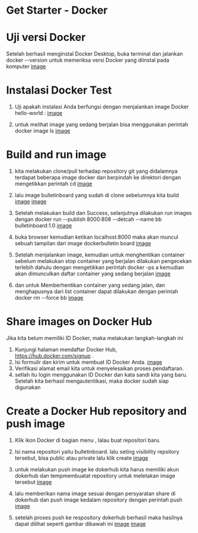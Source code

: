 # Get Starter - Docker

# Uji versi Docker 
Setelah berhasil menginstal Docker Desktop, buka terminal dan jalankan docker --version untuk memeriksa versi Docker yang diinstal pada komputer
[image](https://github.com/reyhanfernanda/UAS-tcc-175610078/blob/master/gambar-06.png)

# Instalasi Docker Test

1. Uji apakah instalasi Anda berfungsi dengan menjalankan image Docker hello-world :
[image](https://github.com/reyhanfernanda/UAS-tcc-175610078/blob/master/gambar-07.png)

2. untuk melihat image yang sedang berjalan bisa menggunakan perintah docker image ls
[image](https://github.com/reyhanfernanda/UAS-tcc-175610078/blob/master/gambar-08.png)

# Build and run  image

1. kita melakukan clone/pull terhadap repository git yang didalamnya terdapat beberapa image docker dan berpindah ke direktori dengan mengetikkan perintah cd
[image](https://github.com/reyhanfernanda/UAS-tcc-175610078/blob/master/gambar-12.png)

2. lalu image bulletinboard yang sudah di clone sebelumnya kita build
[image](https://github.com/reyhanfernanda/UAS-tcc-175610078/blob/master/gambar-13.png)
[image](https://github.com/reyhanfernanda/UAS-tcc-175610078/blob/master/gambar-14.png)

3. Setelah melakukan build dan Success, selanjutnya dilakukan run images dengan docker run --publish 8000:808 --detcah --name bb bulletinboard:1.0
[image](https://github.com/reyhanfernanda/UAS-tcc-175610078/blob/master/gambar-15.png)

4. buka browser kemudian ketikan localhost:8000 maka akan muncul sebuah tampilan dari image dockerbulletin board
[image](https://github.com/reyhanfernanda/UAS-tcc-175610078/blob/master/gambar-17.png)

5. Setelah menjalankan image, kemudian untuk menghentikan container sebelum melakukan stop container yang berjalan dilakukan pengecekan terlebih dahulu dengan mengetikkan perintah docker -ps a kemudian akan dimunculkan daftar container yang sedang berjalan
[image](https://github.com/reyhanfernanda/UAS-tcc-175610078/blob/master/gambar-16.png)

6. dan untuk Memberhentikan container yang sedang jalan, dan menghapusnya dari list container dapat dilakukan dengan perintah docker rm --force bb
[image](https://github.com/reyhanfernanda/UAS-tcc-175610078/blob/master/gambar-18.png)

# Share images on Docker Hub
Jika kita belum memiliki ID Docker, maka melakukan langkah-langkah ini 

1. Kunjungi halaman mendaftar Docker Hub, https://hub.docker.com/signup .
2. Isi formulir dan kirim untuk membuat ID Docker Anda.
[image](https://github.com/reyhanfernanda/UAS-tcc-175610078/blob/master/gambar-18.png)
3. Verifikasi alamat email kita untuk menyelesaikan proses pendaftaran.
4. setlah itu login menggunakan ID Docker dan kata sandi kita yang baru. Setelah kita berhasil mengautentikasi, maka docker sudah siap digunakan

# Create a Docker Hub repository and push image

1. Klik ikon Docker di bagian menu , lalau buat repositori baru.

2. Isi nama repositori yaitu bulletinboard. lalu seting visibility repsitory tersebut, bisa public atau private lalu klik create
[image](https://github.com/reyhanfernanda/UAS-tcc-175610078/blob/master/gambar-19.png)

3. untuk melakukan push image ke dokerhub kita harus memiliki akun dokerhub dan tempmembuatat repository untuk meletakan image tersebut
[image](https://github.com/reyhanfernanda/UAS-tcc-175610078/blob/master/gambar-20.png)

4. lalu memberikan nama image sesuai dengan persyaratan share di dokerhub dan push image kedalam repository dengan perintah push
[image](https://github.com/reyhanfernanda/UAS-tcc-175610078/blob/master/gambar-21.png)

5. setelah proses push ke respository dokerhub berhasil maka hasilnya dapat dilihat seperti gambar dibawah ini
[image](https://github.com/reyhanfernanda/UAS-tcc-175610078/blob/master/gambar-22.png)
[image](https://github.com/reyhanfernanda/UAS-tcc-175610078/blob/master/gambar-23.png)